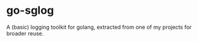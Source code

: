 go-sglog
========

A (basic) logging toolkit for golang, extracted from one of my projects for broader reuse.
